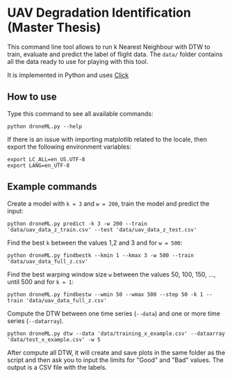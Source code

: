 # UAV Degradation Identification (Master Thesis)

This command line tool allows to run k Nearest Neighbour with DTW to train, evaluate and predict the label of flight data. The `data/` folder contains all the data ready to use for playing with this tool.

It is implemented in Python and uses [Click][click]

## How to use

Type this command to see all available commands:

    python droneML.py --help


If there is an issue with importing matplotlib related to the locale, then export the following environment variables:

    export LC_ALL=en_US.UTF-8
    export LANG=en_UTF-8


## Example commands

Create a model with `k = 3` and `w = 200`, train the model and predict the input:

    python droneML.py predict -k 3 -w 200 --train 'data/uav_data_z_train.csv' --test 'data/uav_data_z_test.csv'

Find the best `k` between the values 1,2 and 3 and for `w = 500`:

    python droneML.py findbestk --kmin 1 --kmax 3 -w 500 --train 'data/uav_data_full_z.csv'

Find the best warping window size `w` between the values 50, 100, 150, ..., until 500 and for `k = 1`:

    python droneML.py findbestw --wmin 50 --wmax 500 --step 50 -k 1 --train 'data/uav_data_full_z.csv'


Compute the DTW between one time series (`--data`) and one or more time series (`--datarray`).

    python droneML.py dtw --data 'data/training_x_example.csv' --dataarray 'data/test_x_example.csv' -w 5

After compute all DTW, it will create and save plots in the same folder as the script and then ask you to input the limits for "Good" and "Bad" values. The output is a CSV file with the labels.



[click]: http://click.pocoo.org/5/ "Click Library"
